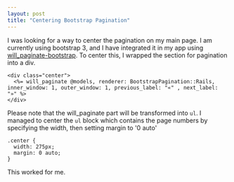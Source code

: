 ```yaml
---
layout: post
title: "Centering Bootstrap Pagination"
---
```


I was looking for a way to center the pagination on my main page. I am currently using bootstrap 3, and I have integrated it in my app using [will_paginate-bootstrap](https://github.com/bootstrap-ruby/will_paginate-bootstrap). To center this, I wrapped the section for pagination into a div.

    <div class="center">
      <%= will_paginate @models, renderer: BootstrapPagination::Rails, inner_window: 1, outer_window: 1, previous_label: "«" , next_label: "»" %>
    </div>

Please note that the will_paginate part will be transformed into ``ul``. I managed to center the ``ul`` block which contains the page numbers by specifying the width, then setting margin to '0 auto'

    .center {
      width: 275px;
      margin: 0 auto;
    }

This worked for me.